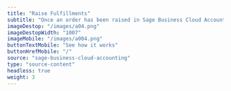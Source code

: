 ```yaml
---
title: "Raise Fulfillments"
subtitle: "Once an order has been raised in Sage Business Cloud Accounting, fulfill your order with one of fulfillment partners, such as Parcelninja"
imageDestop: "/images/a04.png"
imageDestopWidth: "1007"
imageMobile: "/images/a004.png"
buttonTextMobile: "See how it works"
buttonHrefMobile: "/" 
source: "sage-business-cloud-accounting"
type: "source-content"
headless: true
weight: 3
---
```

